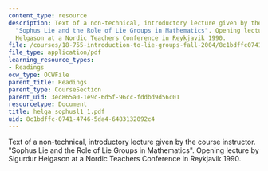 ```yaml
---
content_type: resource
description: Text of a non-technical, introductory lecture given by the course instructor.
  "Sophus Lie and the Role of Lie Groups in Mathematics". Opening lecture by Sigurdur
  Helgason at a Nordic Teachers Conference in Reykjavik 1990.
file: /courses/18-755-introduction-to-lie-groups-fall-2004/8c1bdffc074147465da46483132092c4_helga_sophusl1_1.pdf
file_type: application/pdf
learning_resource_types:
- Readings
ocw_type: OCWFile
parent_title: Readings
parent_type: CourseSection
parent_uid: 3ec865a0-1e9c-6d5f-96cc-fddbd9d56c01
resourcetype: Document
title: helga_sophusl1_1.pdf
uid: 8c1bdffc-0741-4746-5da4-6483132092c4
---
```

Text of a non-technical, introductory lecture given by the course instructor. "Sophus Lie and the Role of Lie Groups in Mathematics". Opening lecture by Sigurdur Helgason at a Nordic Teachers Conference in Reykjavik 1990.

